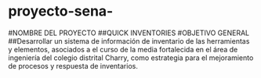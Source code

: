 # proyecto-sena-
#NOMBRE DEL PROYECTO
##QUICK INVENTORIES
#OBJETIVO GENERAL
##Desarrollar un sistema de información de inventario de las herramientas y elementos, asociados a el curso de la media fortalecida en el área de ingeniería del colegio distrital Charry, como estrategia para el mejoramiento de procesos y respuesta  de inventarios.

